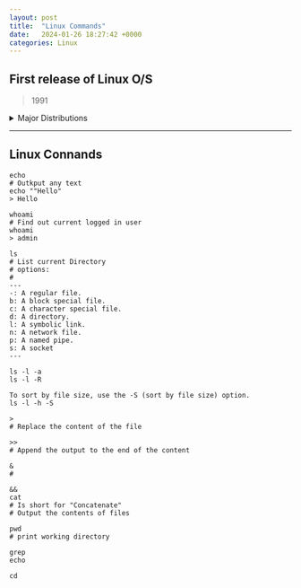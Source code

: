 ```yaml
---
layout: post
title:  "Linux Commands"
date:   2024-01-26 18:27:42 +0000
categories: Linux
---
```


## First release of Linux O/S
> 1991

<Details>
<Summary>Major Distributions
</Summary>

[DisroWatch](https://distrowatch.com/dwres.php?resource=major "Link")

</Details>
    


---
## Linux Connands

```
echo 
# Outkput any text 
echo ""Hello"
> Hello

whoami
# Find out current logged in user
whoami
> admin

ls
# List current Directory
# options:
#
---
-: A regular file.
b: A block special file.
c: A character special file.
d: A directory.
l: A symbolic link.
n: A network file.
p: A named pipe.
s: A socket
---

ls -l -a
ls -l -R

To sort by file size, use the -S (sort by file size) option.
ls -l -h -S

>  
# Replace the content of the file

>> 
# Append the output to the end of the content 

&
# 

&&
cat
# Is short for "Concatenate" 
# Output the contents of files 

pwd
# print working directory

grep
echo

cd

```

